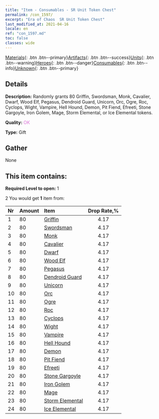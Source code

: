 ```yaml
---
title: "Item - Consumables - SR Unit Token Chest"
permalink: /con_1597/
excerpt: "Era of Chaos  SR Unit Token Chest"
last_modified_at: 2021-04-16
locale: en
ref: "con_1597.md"
toc: false
classes: wide
---
```

 [Materials](/Items/){: .btn .btn--primary}[Artifacts](/Items/Artifacts/){: .btn .btn--success}[Units](/Items/Units/){: .btn .btn--warning}[Heroes](/Items/Heroes/){: .btn .btn--danger}[Consumables](/Items/Consumables/){: .btn .btn--info}[Unknown](/Items/Unknown/){: .btn .btn--primary}

## Details
 **Description:** Randomly grants 80 Griffin, Swordsman, Monk, Cavalier, Dwarf, Wood Elf, Pegasus, Dendroid Guard, Unicorn, Orc, Ogre, Roc, Cyclops, Wight, Vampire, Hell Hound, Demon, Pit Fiend, Efreeti, Stone Gargoyle, Iron Golem, Mage, Storm Elemental, or Ice Elemental tokens.

 **Quality:** <span style="color: #DA70D6">OK</span>

 **Type:** Gift

## Gather

  None

## This item contains:

 **Required Level to open:** 1

 2 You would get **1** item  from:

  | Nr | Amount |     Item    | Drop Rate,% |
  |:---|:-------|:------------|:---------:|
  | 1 | 80 | [Griffin](/Items/unt_192/) | 4.17 | 
  | 2 | 80 | [Swordsman](/Items/unt_193/) | 4.17 | 
  | 3 | 80 | [Monk](/Items/unt_194/) | 4.17 | 
  | 4 | 80 | [Cavalier ](/Items/unt_195/) | 4.17 | 
  | 5 | 80 | [Dwarf](/Items/unt_200/) | 4.17 | 
  | 6 | 80 | [Wood Elf](/Items/unt_201/) | 4.17 | 
  | 7 | 80 | [Pegasus](/Items/unt_202/) | 4.17 | 
  | 8 | 80 | [Dendroid Guard](/Items/unt_203/) | 4.17 | 
  | 9 | 80 | [Unicorn](/Items/unt_204/) | 4.17 | 
  | 10 | 80 | [Orc](/Items/unt_219/) | 4.17 | 
  | 11 | 80 | [Ogre](/Items/unt_220/) | 4.17 | 
  | 12 | 80 | [Roc](/Items/unt_221/) | 4.17 | 
  | 13 | 80 | [Cyclops](/Items/unt_222/) | 4.17 | 
  | 14 | 80 | [Wight](/Items/unt_210/) | 4.17 | 
  | 15 | 80 | [Vampire](/Items/unt_211/) | 4.17 | 
  | 16 | 80 | [Hell Hound](/Items/unt_228/) | 4.17 | 
  | 17 | 80 | [Demon](/Items/unt_229/) | 4.17 | 
  | 18 | 80 | [Pit Fiend](/Items/unt_230/) | 4.17 | 
  | 19 | 80 | [Efreeti](/Items/unt_231/) | 4.17 | 
  | 20 | 80 | [Stone Gargoyle](/Items/unt_236/) | 4.17 | 
  | 21 | 80 | [Iron Golem](/Items/unt_237/) | 4.17 | 
  | 22 | 80 | [Mage](/Items/unt_238/) | 4.17 | 
  | 23 | 80 | [Storm Elemental](/Items/unt_263/) | 4.17 | 
  | 24 | 80 | [Ice Elemental](/Items/unt_264/) | 4.17 | 
